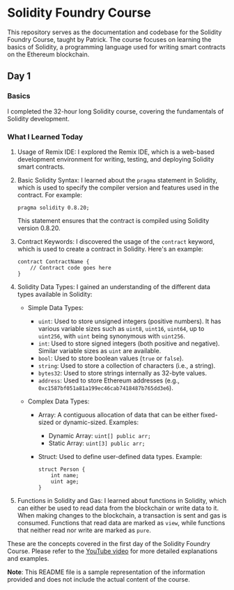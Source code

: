 # Solidity Foundry Course

This repository serves as the documentation and codebase for the Solidity Foundry Course, taught by Patrick. The course focuses on learning the basics of Solidity, a programming language used for writing smart contracts on the Ethereum blockchain.

## Day 1

### Basics

I completed the 32-hour long Solidity course, covering the fundamentals of Solidity development.

### What I Learned Today

1. Usage of Remix IDE: I explored the Remix IDE, which is a web-based development environment for writing, testing, and deploying Solidity smart contracts.

2. Basic Solidity Syntax: I learned about the `pragma` statement in Solidity, which is used to specify the compiler version and features used in the contract. For example:

   ```solidity
   pragma solidity 0.8.20;
   ```

   This statement ensures that the contract is compiled using Solidity version 0.8.20.

3. Contract Keywords: I discovered the usage of the `contract` keyword, which is used to create a contract in Solidity. Here's an example:

   ```solidity
   contract ContractName {
       // Contract code goes here
   }
   ```

4. Solidity Data Types: I gained an understanding of the different data types available in Solidity:

   - Simple Data Types:
     - `uint`: Used to store unsigned integers (positive numbers). It has various variable sizes such as `uint8`, `uint16`, `uint64`, up to `uint256`, with `uint` being synonymous with `uint256`.
     - `int`: Used to store signed integers (both positive and negative). Similar variable sizes as `uint` are available.
     - `bool`: Used to store boolean values (`true` or `false`).
     - `string`: Used to store a collection of characters (i.e., a string).
     - `bytes32`: Used to store strings internally as 32-byte values.
     - `address`: Used to store Ethereum addresses (e.g., `0xc1587bf051a81a199ec46cab7418487b765dd3e6`).

   - Complex Data Types:
     - Array: A contiguous allocation of data that can be either fixed-sized or dynamic-sized. Examples:
       - Dynamic Array: `uint[] public arr;`
       - Static Array: `uint[3] public arr;`
     - Struct: Used to define user-defined data types. Example:

       ```solidity
       struct Person {
           int name;
           uint age;
       }
       ```

5. Functions in Solidity and Gas: I learned about functions in Solidity, which can either be used to read data from the blockchain or write data to it. When making changes to the blockchain, a transaction is sent and gas is consumed. Functions that read data are marked as `view`, while functions that neither read nor write are marked as `pure`.

These are the concepts covered in the first day of the Solidity Foundry Course. Please refer to the [YouTube video](https://www.youtube.com/watch?v=umepbfKp5rI) for more detailed explanations and examples.

**Note**: This README file is a sample representation of the information provided and does not include the actual content of the course.